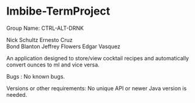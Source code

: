 # Imbibe-TermProject

Group Name: CTRL-ALT-DRNK

Nick	Schultz	
Ernesto	Cruz	
Bond	Blanton	
Jeffrey	Flowers	
Edgar	Vasquez	

An application designed to store/view cocktail recipes and automatically convert ounces to ml and vice versa.

Bugs : No known bugs.

Versions or other requirements: No unique API or newer Java version is needed.
